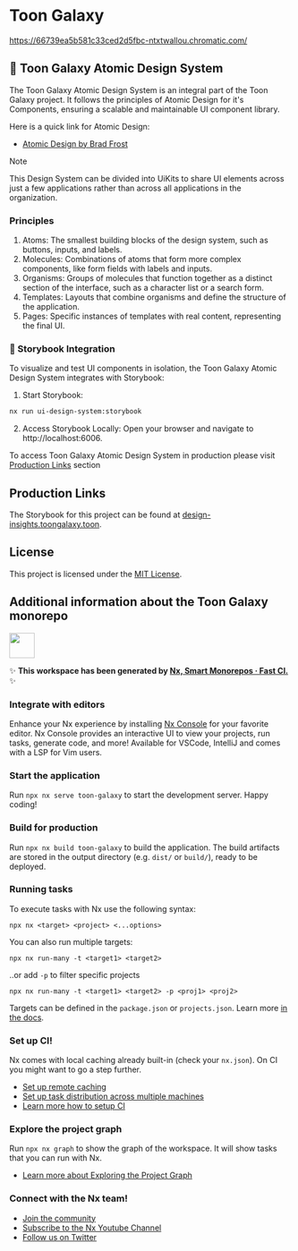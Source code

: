 # Toon Galaxy

https://66739ea5b581c33ced2d5fbc-ntxtwallou.chromatic.com/

## 🔬 Toon Galaxy Atomic Design System

The Toon Galaxy Atomic Design System is an integral part of the Toon Galaxy project. It follows the principles of Atomic Design for it's Components, ensuring a scalable and maintainable UI component library.

Here is a quick link for Atomic Design:

- [Atomic Design by Brad Frost](https://bradfrost.com/blog/post/atomic-web-design/)

> [!NOTE]
> This Design System can be divided into UiKits to share UI elements across just
> a few applications rather than across all applications in the organization.

### Principles

1. Atoms: The smallest building blocks of the design system, such as buttons, inputs, and labels.
2. Molecules: Combinations of atoms that form more complex components, like form fields with labels and inputs.
3. Organisms: Groups of molecules that function together as a distinct section of the interface, such as a character list or a search form.
4. Templates: Layouts that combine organisms and define the structure of the application.
5. Pages: Specific instances of templates with real content, representing the final UI.

### 📙 Storybook Integration

To visualize and test UI components in isolation, the Toon Galaxy Atomic Design System integrates with Storybook:

1. Start Storybook:

```bash
nx run ui-design-system:storybook
```

2. Access Storybook Locally:
   Open your browser and navigate to http://localhost:6006.

To access Toon Galaxy Atomic Design System in production please visit [Production Links](#production-links) section

## Production Links

The Storybook for this project can be found at [design-insights.toongalaxy.toon](https://66739ea5b581c33ced2d5fbc-ntxtwallou.chromatic.com/).

## License

This project is licensed under the [MIT License](LICENSE).

## Additional information about the Toon Galaxy monorepo

<a alt="Nx logo" href="https://nx.dev" target="_blank" rel="noreferrer"><img src="https://raw.githubusercontent.com/nrwl/nx/master/images/nx-logo.png" width="45"></a>

✨ **This workspace has been generated by [Nx, Smart Monorepos · Fast CI.](https://nx.dev)** ✨

### Integrate with editors

Enhance your Nx experience by installing [Nx Console](https://nx.dev/nx-console) for your favorite editor. Nx Console
provides an interactive UI to view your projects, run tasks, generate code, and more! Available for VSCode, IntelliJ and
comes with a LSP for Vim users.

### Start the application

Run `npx nx serve toon-galaxy` to start the development server. Happy coding!

### Build for production

Run `npx nx build toon-galaxy` to build the application. The build artifacts are stored in the output directory (e.g. `dist/` or `build/`), ready to be deployed.

### Running tasks

To execute tasks with Nx use the following syntax:

```
npx nx <target> <project> <...options>
```

You can also run multiple targets:

```
npx nx run-many -t <target1> <target2>
```

..or add `-p` to filter specific projects

```
npx nx run-many -t <target1> <target2> -p <proj1> <proj2>
```

Targets can be defined in the `package.json` or `projects.json`. Learn more [in the docs](https://nx.dev/features/run-tasks).

### Set up CI!

Nx comes with local caching already built-in (check your `nx.json`). On CI you might want to go a step further.

- [Set up remote caching](https://nx.dev/features/share-your-cache)
- [Set up task distribution across multiple machines](https://nx.dev/nx-cloud/features/distribute-task-execution)
- [Learn more how to setup CI](https://nx.dev/recipes/ci)

### Explore the project graph

Run `npx nx graph` to show the graph of the workspace.
It will show tasks that you can run with Nx.

- [Learn more about Exploring the Project Graph](https://nx.dev/core-features/explore-graph)

### Connect with the Nx team!

- [Join the community](https://nx.dev/community)
- [Subscribe to the Nx Youtube Channel](https://www.youtube.com/@nxdevtools)
- [Follow us on Twitter](https://twitter.com/nxdevtools)
